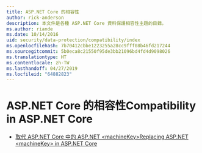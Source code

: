 ```yaml
---
title: ASP.NET Core 的相容性
author: rick-anderson
description: 本文件是各種 ASP.NET Core 資料保護相容性主題的目錄。
ms.author: riande
ms.date: 10/14/2016
uid: security/data-protection/compatibility/index
ms.openlocfilehash: 7b70412cbbe1223255a28cc9fff08b46fd217244
ms.sourcegitcommit: 5b0eca8c21550f95de3bb21096bd4fd4d9098026
ms.translationtype: HT
ms.contentlocale: zh-TW
ms.lasthandoff: 04/27/2019
ms.locfileid: "64882823"
---
```

# <a name="compatibility-in-aspnet-core"></a><span data-ttu-id="538cf-103">ASP.NET Core 的相容性</span><span class="sxs-lookup"><span data-stu-id="538cf-103">Compatibility in ASP.NET Core</span></span>

* [<span data-ttu-id="538cf-104">取代 ASP.NET Core 中的 ASP.NET \<machineKey></span><span class="sxs-lookup"><span data-stu-id="538cf-104">Replacing ASP.NET \<machineKey> in ASP.NET Core</span></span>](xref:security/data-protection/compatibility/replacing-machinekey)
